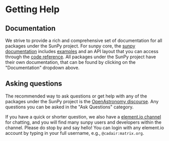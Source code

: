 # Getting Help

## Documentation

We strive to provide a rich and comprehensive set of documentation for all packages under the SunPy project.
For sunpy core, the [sunpy documentation] includes [examples] and an API layout that you can access through the [code reference].
All packages under the SunPy project have their own documentation, that can be found by clicking on the "Documentation" dropdown above.

## Asking questions

The recommended way to ask questions or get help with any of the packages under the SunPy project is the [OpenAstronomy discourse].
Any questions you can be asked in the "Ask Questions" category.

If you have a quick or shorter question, we also have a [element.io channel] for chatting, and you will find many sunpy users and developers within the channel.
Please do stop by and say hello!
You can login with any element.io account by typing in your full username, e.g., `@cadair:matrix.org`.

[sunpy documentation]: https://docs.sunpy.org/en/stable/
[code reference]: https://docs.sunpy.org/en/stable/code_ref/index.html
[examples]: https://docs.sunpy.org/en/stable/generated/gallery/index.html
[OpenAstronomy discourse]: https://community.openastronomy.org/c/sunpy/5
[element.io channel]: https://app.element.io/#/room/#sunpy:openastronomy.org
